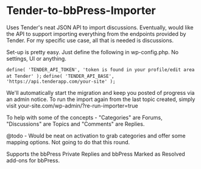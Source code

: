 Tender-to-bbPress-Importer
==========================

Uses Tender's neat JSON API to import discussions.  Eventually, would like the API to support importing everything from the endpoints provided by Tender.  For my specific use case, all that is needed is discussions.

Set-up is pretty easy.  Just define the following in wp-config.php.  No settings, UI or anything. 

`define( 'TENDER_API_TOKEN', 'token is found in your profile/edit area at Tender' );`
`define( 'TENDER_API_BASE', 'https://api.tenderapp.com/your-site' );`

We'll automatically start the migration and keep you posted of progress via an admin notice.  To run the import again from the last topic created, simply visit your-site.com/wp-admin/?re-run-importer=true

To help with some of the concepts - "Categories" are Forums, "Discussions" are Topics and "Comments" are Replies.

@todo - Would be neat on activation to grab categories and offer some mapping options.  Not going to do that this round.

Supports the bbPress Private Replies and bbPress Marked as Resolved add-ons for bbPress.